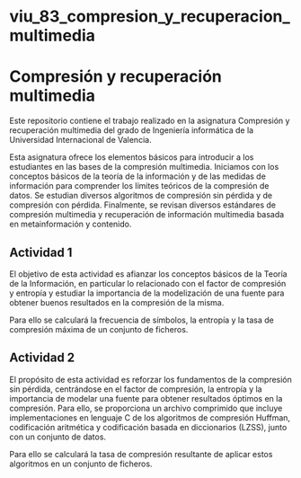 # viu_83_compresion_y_recuperacion_multimedia

# Compresión y recuperación multimedia

Este repositorio contiene el trabajo realizado en la asignatura Compresión y recuperación multimedia del grado de
Ingeniería informática de la Universidad Internacional de Valencia.

Esta asignatura ofrece los elementos básicos para introducir a los estudiantes en las bases de la compresión multimedia.
Iniciamos con los conceptos básicos de la teoría de la información y de las medidas de información para comprender los
límites teóricos de la compresión de datos. Se estudian diversos algoritmos de compresión sin pérdida y de compresión
con pérdida. Finalmente, se revisan diversos estándares de compresión multimedia y recuperación de información
multimedia basada en metainformación y contenido.

## Actividad 1

El objetivo de esta actividad es afianzar los conceptos básicos de la Teoría de la Información, en particular lo
relacionado con el factor de compresión y entropía y estudiar la importancia de la modelización de una fuente para
obtener buenos resultados en la compresión de la misma.

Para ello se calculará la frecuencia de símbolos, la entropía y la tasa de compresión máxima de un conjunto de ficheros.

## Actividad 2

El propósito de esta actividad es reforzar los fundamentos de la compresión sin pérdida, centrándose en el factor de
compresión, la entropía y la importancia de modelar una fuente para obtener resultados óptimos en la compresión. Para
ello, se proporciona un archivo comprimido que incluye implementaciones en lenguaje C de los algoritmos de compresión
Huffman, codificación aritmética y codificación basada en diccionarios (LZSS), junto con un conjunto de datos.

Para ello se calculará la tasa de compresión resultante de aplicar estos algoritmos en un conjunto de ficheros.